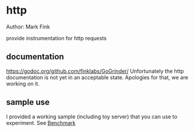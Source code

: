 # http

Author: Mark Fink

provide instrumentation for http requests


## documentation

https://godoc.org/github.com/finklabs/GoGrinder/
Unfortunately the http documentation is not yet in an acceptable state. Apologies for that, we are working on it.


## sample use

I provided a working sample (including toy server) that you can use to experiment. 
See [Benchmark](/examples/benchmark)
